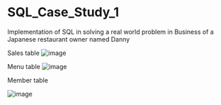 # SQL_Case_Study_1
Implementation of SQL in solving a real world problem in Business of a Japanese restaurant owner named Danny

Sales table
![image](https://github.com/Sakshi-Taware/SQL_Case_Study_1/assets/97494285/cb7b8e2f-f68c-4b39-8caa-4d49f1cae965)

Menu table
![image](https://github.com/Sakshi-Taware/SQL_Case_Study_1/assets/97494285/47cb75ce-fd58-4d27-8095-ed5e4e649195)

Member table

![image](https://github.com/Sakshi-Taware/SQL_Case_Study_1/assets/97494285/9a6eaf87-e8e8-4f58-a72a-8cbfe6b3a0ff)

